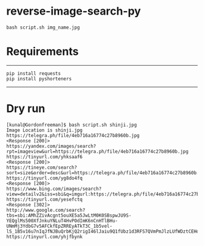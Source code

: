 # reverse-image-search-py


```bash script.sh img_name.jpg```

# Requirements 
***
```
pip install requests
pip install pyshorteners
```
***
# Dry run 
```
[kunal@Gordonfreeman]$ bash script.sh shinji.jpg
Image Location is shinji.jpg
https://telegra.ph/file/4eb716a16774c27b8960b.jpg
<Response [200]>
https://yandex.com/images/search?rpt=imageview&url=https://telegra.ph/file/4eb716a16774c27b8960b.jpg
https://tinyurl.com/yhksaaf6
<Response [200]>
https://tineye.com/search?sort=size&order=desc&url=https://telegra.ph/file/4eb716a16774c27b8960b.jpg
https://tinyurl.com/yg8do4fq
<Response [200]>
https://www.bing.com/images/search?view=detailv2&iss=sbi&q=imgurl:https://telegra.ph/file/4eb716a16774c27b8960b.jpg
https://tinyurl.com/yesefctq
<Response [302]>
http://www.google.com/search?tbs=sbi:AMhZZivAcgnt5ouXE5a5JwLtM0K0SBspwJU9S-YEQglMs500XfJnkuYNLuT4HvPOdImK6nCnHTlBHu-UNmMj3YdbG7v5AFCkfEpZRREyATkT3C_1b5vel-lS_1B5v16u7nIqJfNJBuQrbKjQ2rigI46lJaiu9Q1fUbz1d3RFS7QVmPmJlzLUfWDztCEHd5FAqaWHmsNlixubHjmhpVcko0vxzj0bt7GKSHzc4w9rtjyfTNset7EK5jJbARYBE4ieielyXu8Vxp4NarD9kt7STpKAtdozjMMKe6lXBmkAz1u24svuW9HvNkpnZZ2S4sAzcbQfAeoI6K4uouicREDfCP9GwWltNmHpqsPw
https://tinyurl.com/yhjfbynk
```
